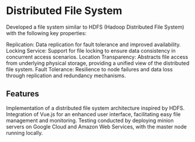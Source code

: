 # Distributed File System

Developed a file system similar to HDFS (Hadoop Distributed File System) with the following key properties:

Replication: Data replication for fault tolerance and improved availability.
Locking Service: Support for file locking to ensure data consistency in concurrent access scenarios.
Location Transparency: Abstracts file access from underlying physical storage, providing a unified view of the distributed file system.
Fault Tolerance: Resilience to node failures and data loss through replication and redundancy mechanisms.

## Features
Implementation of a distributed file system architecture inspired by HDFS.
Integration of Vue.js for an enhanced user interface, facilitating easy file management and monitoring.
Testing conducted by deploying minion servers on Google Cloud and Amazon Web Services, with the master node running locally.

